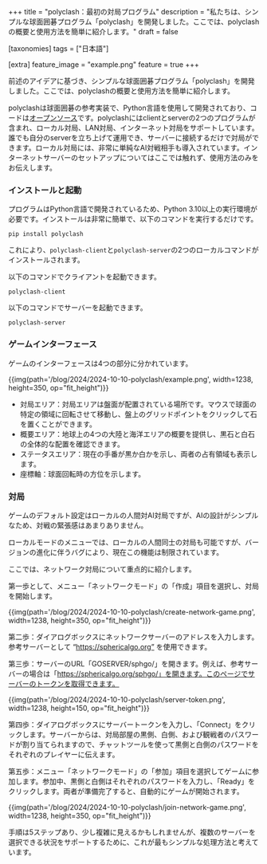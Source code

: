+++
title = "polyclash：最初の対局プログラム"
description = "私たちは、シンプルな球面囲碁プログラム「polyclash」を開発しました。ここでは、polyclashの概要と使用方法を簡単に紹介します。"
draft = false

[taxonomies]
tags = ["日本語"]

[extra]
feature_image = "example.png"
feature = true
+++

前述のアイデアに基づき、シンプルな球面囲碁プログラム「polyclash」を開発しました。ここでは、polyclashの概要と使用方法を簡単に紹介します。

polyclashは球面囲碁の参考実装で、Python言語を使用して開発されており、コードは[オープンソース](https://github.com/spherical-go/polyclash)です。polyclashにはclientとserverの2つのプログラムが含まれ、ローカル対局、LAN対局、インターネット対局をサポートしています。誰でも自分のserverを立ち上げて運用でき、サーバーに接続するだけで対局ができます。ローカル対局には、非常に単純なAI対戦相手も導入されています。インターネットサーバーのセットアップについてはここでは触れず、使用方法のみをお伝えします。

### インストールと起動

プログラムはPython言語で開発されているため、Python 3.10以上の実行環境が必要です。インストールは非常に簡単で、以下のコマンドを実行するだけです。

```
pip install polyclash
```

これにより、`polyclash-client`と`polyclash-server`の2つのローカルコマンドがインストールされます。

以下のコマンドでクライアントを起動できます。

```
polyclash-client
```

以下のコマンドでサーバーを起動できます。

```
polyclash-server
```

### ゲームインターフェース

ゲームのインターフェースは4つの部分に分かれています。

{{img(path='/blog/2024/2024-10-10-polyclash/example.png', width=1238, height=350, op="fit_height")}}

* 対局エリア：対局エリアは盤面が配置されている場所です。マウスで球面の特定の領域に回転させて移動し、盤上のグリッドポイントをクリックして石を置くことができます。
* 概要エリア：地球上の4つの大陸と海洋エリアの概要を提供し、黒石と白石の全体的な配置を確認できます。
* ステータスエリア：現在の手番が黒か白かを示し、両者の占有領域も表示します。
* 座標軸：球面回転時の方位を示します。

### 対局

ゲームのデフォルト設定はローカルの人間対AI対局ですが、AIの設計がシンプルなため、対戦の緊張感はあまりありません。

ローカルモードのメニューでは、ローカルの人間同士の対局も可能ですが、バージョンの進化に伴うバグにより、現在この機能は制限されています。

ここでは、ネットワーク対局について重点的に紹介します。

第一歩として、メニュー「ネットワークモード」の「作成」項目を選択し、対局を開始します。

{{img(path='/blog/2024/2024-10-10-polyclash/create-network-game.png', width=1238, height=350, op="fit_height")}}

第二歩：ダイアログボックスにネットワークサーバーのアドレスを入力します。参考サーバーとして “https://sphericalgo.org” を使用できます。

第三歩：サーバーのURL「GOSERVER/sphgo/」を開きます。例えば、参考サーバーの場合は「https://sphericalgo.org/sphgo/」を開きます。このページでサーバーのトークンを取得できます。

{{img(path='/blog/2024/2024-10-10-polyclash/server-token.png', width=1238, height=150, op="fit_height")}}

第四歩：ダイアログボックスにサーバートークンを入力し、「Connect」をクリックします。サーバーからは、対局部屋の黒側、白側、および観戦者のパスワードが割り当てられますので、チャットツールを使って黒側と白側のパスワードをそれぞれのプレイヤーに伝えます。

第五歩：メニュー「ネットワークモード」の「参加」項目を選択してゲームに参加します。参加中、黒側と白側はそれぞれのパスワードを入力し、「Ready」をクリックします。両者が準備完了すると、自動的にゲームが開始されます。

{{img(path='/blog/2024/2024-10-10-polyclash/join-network-game.png', width=1238, height=350, op="fit_height")}}

手順は5ステップあり、少し複雑に見えるかもしれませんが、複数のサーバーを選択できる状況をサポートするために、これが最もシンプルな処理方法と考えています。
